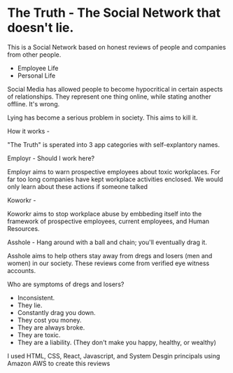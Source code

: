 # The Truth - The Social Network that doesn't lie.

This is a Social Network based on honest reviews of people and companies from other people.
* Employee Life
* Personal Life 

Social Media has allowed people to become hypocritical in certain aspects of relationships. They represent one thing online, while stating another offline. It's wrong. 

Lying has become a serious problem in society. This aims to kill it.

How it works - 

"The Truth" is sperated into 3 app categories with self-explantory names.

Employr - Should I work here? 

Employr aims to warn prospective employees about toxic workplaces. For far too long companies have kept workplace activities enclosed. We would only learn about these actions if someone talked

Koworkr -

Koworkr aims to stop workplace abuse by embbeding itself into the framework of prospective employees, current employees, and Human Resources.

Asshole - Hang around with a ball and chain; you'll eventually drag it. 

Asshole aims to help others stay away from dregs and losers (men and women) in our society. These reviews come from verified eye witness accounts. 

Who are symptoms of dregs and losers?
* Inconsistent.
* They lie.
* Constantly drag you down.
* They cost you money.
* They are always broke.
* They are toxic.
* They are a liability. (They don't make you happy, healthy, or wealthy)


I used HTML, CSS, React, Javascript, and System Desgin principals using Amazon AWS to create this  reviews
